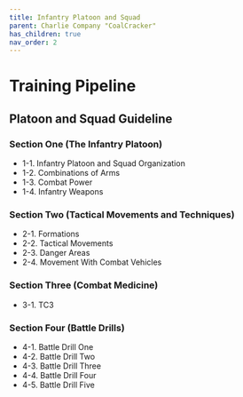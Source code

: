 ```yaml
---
title: Infantry Platoon and Squad
parent: Charlie Company "CoalCracker"
has_children: true
nav_order: 2
---
```

# Training Pipeline
## Platoon and Squad Guideline
### Section One (The Infantry Platoon)
- 1-1. Infantry Platoon and Squad Organization
- 1-2. Combinations of Arms
- 1-3. Combat Power
- 1-4. Infantry Weapons

### Section Two (Tactical Movements and Techniques)
- 2-1. Formations
- 2-2. Tactical Movements
- 2-3. Danger Areas
- 2-4. Movement With Combat Vehicles

### Section Three (Combat Medicine)
- 3-1. TC3

### Section Four (Battle Drills)
- 4-1. Battle Drill One
- 4-2. Battle Drill Two
- 4-3. Battle Drill Three
- 4-4. Battle Drill Four
- 4-5. Battle Drill Five

